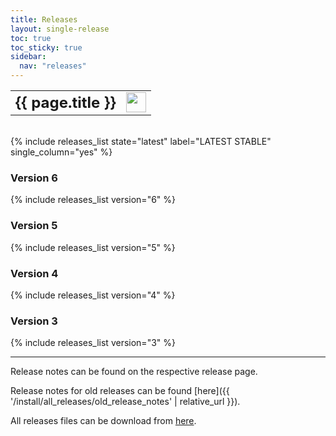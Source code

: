 ```yaml
---
title: Releases
layout: single-release
toc: true
toc_sticky: true
sidebar:
  nav: "releases"
---
```


<table style="border: 0px ;"><tr>
<td style="border: 0px"><b><font size="5">{{ page.title }}</font></b></td>
<td style="border: 0px"><a href="{{ 'feed/releases.xml' | relative_url }}"><img style="width:auto; height:2.0em;" src="{{'/assets/images/feed.svg' | relative_url}}"></a></td>
</tr></table>
<br>
{% include releases_list state="latest" label="LATEST STABLE" single_column="yes" %}

### Version 6

{% include releases_list version="6" %}

### Version 5

{% include releases_list version="5" %}

### Version 4

{% include releases_list version="4" %}

### Version 3

{% include releases_list version="3" %}

<hr>

Release notes can be found on the respective release page.

Release notes for old releases can be found [here]({{ '/install/all_releases/old_release_notes' | relative_url }}).

All releases files can be download from [here](https://root.cern/download/).

